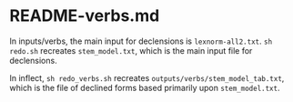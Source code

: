 
# README-verbs.md 

In inputs/verbs, the main input for declensions is `lexnorm-all2.txt`.
`sh redo.sh` recreates `stem_model.txt`, which is the main input file
for declensions.


In inflect, `sh redo_verbs.sh` recreates 
`outputs/verbs/stem_model_tab.txt`, which is the file of declined
forms based primarily upon `stem_model.txt`.

